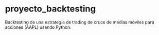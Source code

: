 # proyecto_backtesting
Backtesting de una estrategia de trading de cruce de medias móviles para acciones (AAPL) usando Python.
